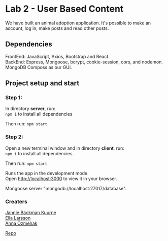 # Lab 2 - User Based Content

We have built an animal adoption application.
It's possible to make an account, log in, make posts and read other posts.

## Dependencies

FrontEnd: JavaScript, Axios, Bootstrap and React.  
BackEnd: Express, Mongoose, bcrypt, cookie-session, cors, and nodemon.  
MongoDB Composs as our GUI.

## Project setup and start

### Step 1:

In directory **server**, run:  
`npm i` to install all dependencies

Then run: `npm start`

### Step 2:

Open a new terminal window and in directory **client**, run:  
`npm i` to install all dependencies.

Then run: `npm start`

Runs the app in the development mode.\
Open [http://localhost:3000](http://localhost:3000) to view it in your browser.

Mongoose server "mongodb://localhost:27017/database".

### Creaters

[Jannie Bäckman Kuurne](https://github.com/Jannie87)  
[Ella Larsson](https://github.com/EllaMiri)  
[Anna Özmehak](https://github.com/A-Ozmehak)

[Repo](https://github.com/EllaMiri/user-based-content)
